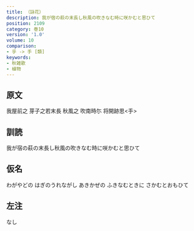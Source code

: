 ```yaml
---
title: （詠花）
description: 我が宿の萩の末長し秋風の吹きなむ時に咲かむと思ひて
position: 2109
category: 巻10
version: '1.0'
volume: 10
comparison:
- 乎 -> 手 [類]
keywords:
- 秋雑歌
- 植物
---
```


## 原文

我屋前之 芽子之若末長 秋風之 吹南時尓 将開跡思<手>

## 訓読

我が宿の萩の末長し秋風の吹きなむ時に咲かむと思ひて

## 仮名

わがやどの はぎのうれながし あきかぜの ふきなむときに さかむとおもひて

## 左注

なし
